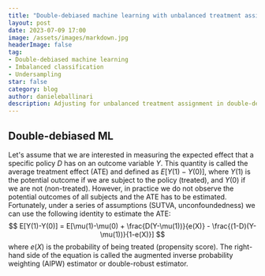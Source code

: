 ```yaml
---
title: "Double-debiased machine learning with unbalanced treatment assignment"
layout: post
date: 2023-07-09 17:00
image: /assets/images/markdown.jpg
headerImage: false
tag:
- Double-debiased machine learning
- Imbalanced classification
- Undersampling
star: false
category: blog
author: danieleballinari
description: Adjusting for unbalanced treatment assignment in double-debiased machine learning
---
```


## Double-debiased ML
Let's assume that we are interested in measuring the expected effect that a specific policy $D$ has on an outcome variable $Y$. This quantity is called the average treatment effect (ATE) and defined as $E[Y(1)-Y(0)]$, where $Y(1)$ is the potential outcome if we are subject to the policy (treated), and $Y(0)$ if we are not (non-treated). However, in practice we do not observe the potential outcomes of all subjects and the ATE has to be estimated. Fortunately, under a series of assumptions (SUTVA, unconfoundedness) we can use the following identity to estimate the ATE:
$$
E[Y(1)-Y(0)] = E[\mu(1)-\mu(0) + \frac{D(Y-\mu(1))}{e(X)} - \frac{(1-D)(Y-\mu(1))}{1-e(X)}]
$$
where $e(X)$ is the probability of being treated (propensity score). The right-hand side of the equation is called the augmented inverse probability weighting (AIPW) estimator or double-robust estimator.

